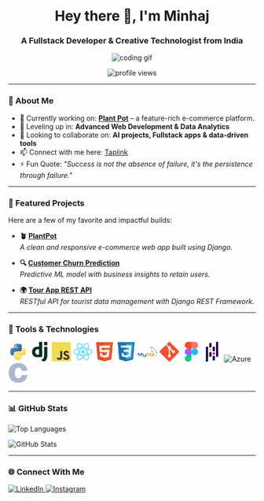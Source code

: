 <h1 align="center">Hey there 👋, I'm Minhaj</h1>
<h3 align="center">A Fullstack Developer & Creative Technologist from India</h3>

<p align="center">
  <img src="https://www.iihglobal.com/wp-content/uploads/2019/02/dcsad.gif" alt="coding gif" width="400"/>
</p>

<p align="center">
  <img src="https://komarev.com/ghpvc/?username=minhajbinhafsahnazer&label=Profile%20views&color=0e75b6&style=flat" alt="profile views"/>
</p>

---

### 🚀 About Me

- 🔭 Currently working on: **[Plant Pot](https://github.com/minhajbinhafsahnazer/plantpot)** – a feature-rich e-commerce platform.
- 🌱 Leveling up in: **Advanced Web Development & Data Analytics**
- 🤝 Looking to collaborate on: **AI projects, Fullstack apps & data-driven tools**
- 📫 Connect with me here: [Taplink](https://minhaj.taplink.ws/)
- ⚡ Fun Quote: *"Success is not the absence of failure, it's the persistence through failure."*

---

### 📁 Featured Projects

Here are a few of my favorite and impactful builds:

- **🪴 [PlantPot](https://github.com/minhajbinhafsahnazer/plantpot)**  
  *A clean and responsive e-commerce web app built using Django.*

- **🔍 [Customer Churn Prediction](https://github.com/minhajbinhafsahnazer/Customer-Churn-Prediction-Analysis)**  
  *Predictive ML model with business insights to retain users.*

- **🌍 [Tour App REST API](https://github.com/minhajbinhafsahnazer/tour_app)**  
  *RESTful API for tourist data management with Django REST Framework.*

---

### 🔧 Tools & Technologies

<p align="left">
  <img src="https://raw.githubusercontent.com/devicons/devicon/master/icons/python/python-original.svg" alt="Python" width="40"/>
  <img src="https://raw.githubusercontent.com/devicons/devicon/master/icons/django/django-plain.svg" alt="Django" width="40"/>
  <img src="https://raw.githubusercontent.com/devicons/devicon/master/icons/javascript/javascript-original.svg" alt="JavaScript" width="40"/>
  <img src="https://raw.githubusercontent.com/devicons/devicon/master/icons/react/react-original.svg" alt="React" width="40"/>
  <img src="https://raw.githubusercontent.com/devicons/devicon/master/icons/html5/html5-original.svg" alt="HTML5" width="40"/>
  <img src="https://raw.githubusercontent.com/devicons/devicon/master/icons/css3/css3-original.svg" alt="CSS3" width="40"/>
  <img src="https://raw.githubusercontent.com/devicons/devicon/master/icons/mysql/mysql-original-wordmark.svg" alt="MySQL" width="40"/>
  <img src="https://raw.githubusercontent.com/devicons/devicon/master/icons/git/git-original.svg" alt="Git" width="40"/>
  <img src="https://raw.githubusercontent.com/devicons/devicon/master/icons/figma/figma-original.svg" alt="Figma" width="40"/>
  <img src="https://raw.githubusercontent.com/devicons/devicon/master/icons/pandas/pandas-original.svg" alt="Pandas" width="40"/>
  <img src="https://www.vectorlogo.zone/logos/microsoft_azure/microsoft_azure-icon.svg" alt="Azure" width="40"/>
  <img src="https://raw.githubusercontent.com/devicons/devicon/master/icons/c/c-original.svg" alt="C" width="40"/>
</p>

---

### 📊 GitHub Stats

<p align="left">
  <img src="https://github-readme-stats.vercel.app/api/top-langs?username=minhajbinhafsahnazer&show_icons=true&locale=en&layout=compact" alt="Top Languages"/>
</p>

<p align="left">
  <img src="https://github-readme-stats.vercel.app/api?username=minhajbinhafsahnazer&show_icons=true&locale=en" alt="GitHub Stats"/>
</p>

---

### 🌐 Connect With Me

<p align="left">
  <a href="https://linkedin.com/in/minhajpk" target="_blank">
    <img src="https://raw.githubusercontent.com/rahuldkjain/github-profile-readme-generator/master/src/images/icons/Social/linked-in-alt.svg" alt="LinkedIn" width="40"/>
  </a>
  <a href="https://www.instagram.com/minhajbinhafsahnazer" target="_blank">
    <img src="https://raw.githubusercontent.com/rahuldkjain/github-profile-readme-generator/master/src/images/icons/Social/instagram.svg" alt="Instagram" width="40"/>
  </a>
</p>
